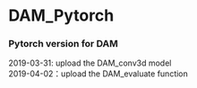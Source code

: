 # DAM_Pytorch
### Pytorch version for DAM
2019-03-31: upload the DAM_conv3d model
<br>2019-04-02：upload the DAM_evaluate function
